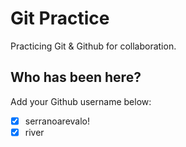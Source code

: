 # Git Practice

Practicing Git &amp; Github for collaboration.

## Who has been here?

Add your Github username below:

- [x] serranoarevalo!
- [x] river
